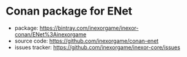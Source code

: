# Conan package for ENet

  * package: https://bintray.com/inexorgame/inexor-conan/ENet%3Ainexorgame
  * source code: https://github.com/inexorgame/conan-enet
  * issues tracker: https://github.com/inexorgame/inexor-core/issues
